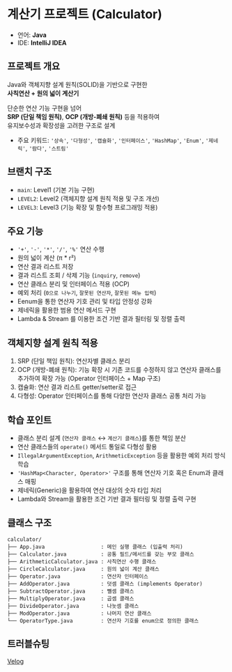 # 계산기 프로젝트 (Calculator)

- 언어: **Java**  
- IDE: **IntelliJ IDEA**


## 프로젝트 개요

Java와 객체지향 설계 원칙(SOLID)을 기반으로 구현한  
**사칙연산 + 원의 넓이 계산기**

단순한 연산 기능 구현을 넘어  
**SRP (단일 책임 원칙)**, **OCP (개방-폐쇄 원칙)** 등을 적용하여  
유지보수성과 확장성을 고려한 구조로 설계

- 주요 키워드: `'상속'`, `'다형성'`, `'캡슐화'`, `'인터페이스'`, `'HashMap'`, `'Enum'`, `'제네릭'`, `'람다'`, `'스트림'`


## 브랜치 구조

- `main`: Level1 (기본 기능 구현)  
- `LEVEL2`: Level2 (객체지향 설계 원칙 적용 및 구조 개선)  
- `LEVEL3`: Level3 (기능 확장 및 함수형 프로그래밍 적용)


## 주요 기능

- `'+'`, `'-'`, `'*'`, `'/'`, `'%'` 연산 수행  
- 원의 넓이 계산 (π * r²)  
- 연산 결과 리스트 저장  
- 결과 리스트 조회 / 삭제 기능 (`inquiry`, `remove`)  
- 연산 클래스 분리 및 인터페이스 적용 (OCP)  
- 예외 처리 (`0으로 나누기`, `잘못된 연산자`, `잘못된 메뉴 입력`)
- Eenum을 통한 연산자 기호 관리 및 타입 안정성 강화
- 제네릭을 활용한 범용 연산 메서드 구현  
- Lambda & Stream 를 이용한 조건 기반 결과 필터링 및 정렬 출력  


## 객체지향 설계 원칙 적용

1. SRP (단일 책임 원칙): 연산자별 클래스 분리  
2. OCP (개방-폐쇄 원칙): 기능 확장 시 기존 코드를 수정하지 않고 연산자 클래스를 추가하여 확장 가능 (Operator 인터페이스 + Map 구조)  
3. 캡슐화: 연산 결과 리스트 getter/setter로 접근  
4. 다형성: Operator 인터페이스를 통해 다양한 연산자 클래스 공통 처리 가능


## 학습 포인트

- 클래스 분리 설계 (`연산자 클래스` ↔ `계산기 클래스`)를 통한 책임 분산
- 연산 클래스들의 `operate()` 메서드 통일로 다형성 활용
- `IllegalArgumentException`, `ArithmeticException` 등을 활용한 예외 처리 방식 학습
- `'HashMap<Character, Operator>'` 구조를 통해 연산자 기호 혹은 Enum과 클래스 매핑  
- 제네릭(Generic)을 활용하여 연산 대상의 숫자 타입 처리
- Lambda와 Stream을 활용한 조건 기반 결과 필터링 및 정렬 출력 구현  


## 클래스 구조

```
calculator/
├── App.java                  : 메인 실행 클래스 (입출력 처리)
├── Calculator.java           : 공통 필드/메서드를 갖는 부모 클래스
├── ArithmeticCalculator.java : 사칙연산 수행 클래스
├── CircleCalculator.java     : 원의 넓이 계산 클래스
├── Operator.java             : 연산자 인터페이스
├── AddOperator.java          : 덧셈 클래스 (implements Operator)
├── SubtractOperator.java     : 뺄셈 클래스
├── MultiplyOperator.java     : 곱셈 클래스
├── DivideOperator.java       : 나눗셈 클래스
├── ModOperator.java          : 나머지 연산 클래스
└── OperatorType.java         : 연산자 기호를 enum으로 정의한 클래스
```


## 트러블슈팅

[Velog](https://velog.io/@soobinny/JAVA-Calculator-TroubleShooting-%EC%9E%85%EB%A0%A5-%EB%B2%84%ED%8D%BC-%EC%A0%95%EB%A6%AC-nextLine)
